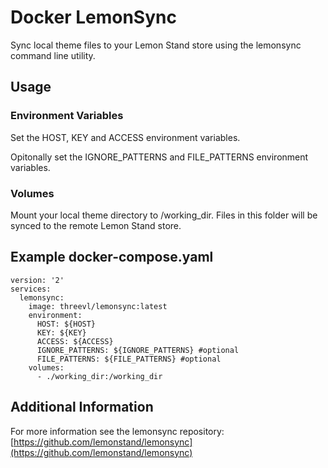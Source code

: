 # Docker LemonSync
Sync local theme files to your Lemon Stand store using the lemonsync command line utility.

## Usage

### Environment Variables
Set the HOST, KEY and ACCESS environment variables.

Opitonally set the IGNORE_PATTERNS and FILE_PATTERNS environment variables.

### Volumes
Mount your local theme directory to /working_dir. Files in this folder will be synced to the remote Lemon Stand store.

## Example docker-compose.yaml

```
version: '2'
services:
  lemonsync:
    image: threevl/lemonsync:latest
    environment:
      HOST: ${HOST}
      KEY: ${KEY}
      ACCESS: ${ACCESS}
      IGNORE_PATTERNS: ${IGNORE_PATTERNS} #optional
      FILE_PATTERNS: ${FILE_PATTERNS} #optional
    volumes:
      - ./working_dir:/working_dir
```

## Additional Information
For more information see the lemonsync repository: [https://github.com/lemonstand/lemonsync](https://github.com/lemonstand/lemonsync)